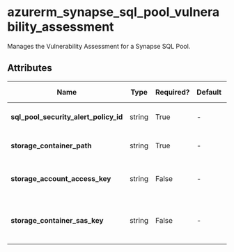 # azurerm_synapse_sql_pool_vulnerability_assessment

Manages the Vulnerability Assessment for a Synapse SQL Pool.

## Attributes

| Name | Type | Required? | Default  | possible values | Description |
| ---- | ---- | --------- | -------- | ----------- | ----------- |
| **sql_pool_security_alert_policy_id** | string | True | -  |  -  | The ID of the security alert policy of the Synapse SQL Pool. Changing this forces a new resource to be created. | 
| **storage_container_path** | string | True | -  |  -  | A blob storage container path to hold the scan results (e.g. <https://example.blob.core.windows.net/VaScans/>). | 
| **storage_account_access_key** | string | False | -  |  -  | Specifies the identifier key of the storage account for vulnerability assessment scan results. If `storage_container_sas_key` isn't specified, `storage_account_access_key` is required. | 
| **storage_container_sas_key** | string | False | -  |  -  | A shared access signature (SAS Key) that has write access to the blob container specified in `storage_container_path` parameter. If `storage_account_access_key` isn't specified, `storage_container_sas_key` is required. | 

